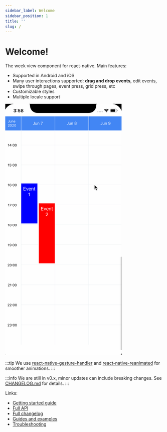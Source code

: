 ```yaml
---
sidebar_label: Welcome
sidebar_position: 1
title: ''
slug: /
---
```


# Welcome!

The week view component for react-native. Main features:

* Supported in Android and iOS
* Many user interactions supported: **drag and drop events**, edit events, swipe through pages, event press, grid press, etc
* Customizable styles
* Multiple locale support

![weekview](../static/img/weekview-example.gif)

:::tip
We use [react-native-gesture-handler](https://docs.swmansion.com/react-native-gesture-handler/) and [react-native-reanimated](https://docs.swmansion.com/react-native-reanimated/) for smoother animations.
:::

:::info
We are still in v0.x, minor updates can include breaking changes.
See [CHANGELOG.md](https://github.com/hoangnm/react-native-week-view/blob/master/CHANGELOG.md) for details.
:::

Links:

* [Getting started guide](./getting-started)
* [Full API](./full-api)
* [Full changelog](https://github.com/hoangnm/react-native-week-view/blob/master/CHANGELOG.md)
* [Guides and examples](./guides)
* [Troubleshooting](./troubleshoot)

